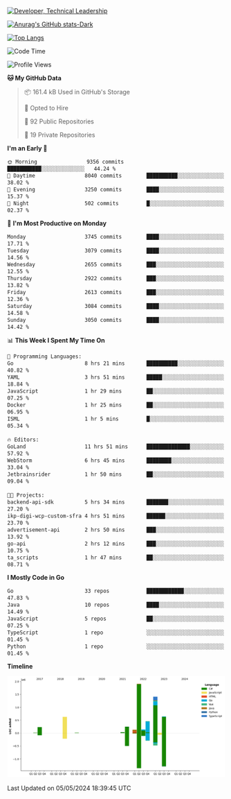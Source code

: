 <div>
  <a href="https://www.linkedin.com/in/arielpineiro/" target="_blank" rel="nofollow noopener noreferrer">
    <img src="https://img.shields.io/badge/-LinkedIn-%230077B5?style=for-the-badge&logo=linkedin&logoColor=white" alt="Developer, Technical Leadership" title="Ariel Piñeiro">
  </a>
</div>

[![Anurag's GitHub stats-Dark](https://github-readme-stats.vercel.app/api?username=arielsrv&show_icons=true&theme=dark#gh-dark-mode-only)](https://github.com/anuraghazra/github-readme-stats#gh-dark-mode-only)

[![Top Langs](https://github-readme-stats.vercel.app/api/top-langs/?username=arielsrv&layout=compact&langs_count=10&theme=dark#gh-dark-mode-only)](https://github.com/anuraghazra/github-readme-stats&theme=dark#gh-dark-mode-only)

<!--START_SECTION:waka-->
![Code Time](http://img.shields.io/badge/Code%20Time-870%20hrs%2058%20mins-blue)

![Profile Views](http://img.shields.io/badge/Profile%20Views-0-blue)

**🐱 My GitHub Data** 

> 📦 161.4 kB Used in GitHub's Storage 
 > 
> 💼 Opted to Hire
 > 
> 📜 92 Public Repositories 
 > 
> 🔑 19 Private Repositories 
 > 
**I'm an Early 🐤** 

```text
🌞 Morning                9356 commits        ███████████░░░░░░░░░░░░░░   44.24 % 
🌆 Daytime                8040 commits        ██████████░░░░░░░░░░░░░░░   38.02 % 
🌃 Evening                3250 commits        ████░░░░░░░░░░░░░░░░░░░░░   15.37 % 
🌙 Night                  502 commits         █░░░░░░░░░░░░░░░░░░░░░░░░   02.37 % 
```
📅 **I'm Most Productive on Monday** 

```text
Monday                   3745 commits        ████░░░░░░░░░░░░░░░░░░░░░   17.71 % 
Tuesday                  3079 commits        ████░░░░░░░░░░░░░░░░░░░░░   14.56 % 
Wednesday                2655 commits        ███░░░░░░░░░░░░░░░░░░░░░░   12.55 % 
Thursday                 2922 commits        ███░░░░░░░░░░░░░░░░░░░░░░   13.82 % 
Friday                   2613 commits        ███░░░░░░░░░░░░░░░░░░░░░░   12.36 % 
Saturday                 3084 commits        ████░░░░░░░░░░░░░░░░░░░░░   14.58 % 
Sunday                   3050 commits        ████░░░░░░░░░░░░░░░░░░░░░   14.42 % 
```


📊 **This Week I Spent My Time On** 

```text
💬 Programming Languages: 
Go                       8 hrs 21 mins       ██████████░░░░░░░░░░░░░░░   40.82 % 
YAML                     3 hrs 51 mins       █████░░░░░░░░░░░░░░░░░░░░   18.84 % 
JavaScript               1 hr 29 mins        ██░░░░░░░░░░░░░░░░░░░░░░░   07.25 % 
Docker                   1 hr 25 mins        ██░░░░░░░░░░░░░░░░░░░░░░░   06.95 % 
ISML                     1 hr 5 mins         █░░░░░░░░░░░░░░░░░░░░░░░░   05.34 % 

🔥 Editors: 
GoLand                   11 hrs 51 mins      ██████████████░░░░░░░░░░░   57.92 % 
WebStorm                 6 hrs 45 mins       ████████░░░░░░░░░░░░░░░░░   33.04 % 
Jetbrainsrider           1 hr 50 mins        ██░░░░░░░░░░░░░░░░░░░░░░░   09.04 % 

🐱‍💻 Projects: 
backend-api-sdk          5 hrs 34 mins       ███████░░░░░░░░░░░░░░░░░░   27.20 % 
ikp-digi-wcp-custom-sfra 4 hrs 51 mins       ██████░░░░░░░░░░░░░░░░░░░   23.70 % 
advertisement-api        2 hrs 50 mins       ███░░░░░░░░░░░░░░░░░░░░░░   13.92 % 
go-api                   2 hrs 12 mins       ███░░░░░░░░░░░░░░░░░░░░░░   10.75 % 
ta_scripts               1 hr 47 mins        ██░░░░░░░░░░░░░░░░░░░░░░░   08.71 % 
```

**I Mostly Code in Go** 

```text
Go                       33 repos            ████████████░░░░░░░░░░░░░   47.83 % 
Java                     10 repos            ████░░░░░░░░░░░░░░░░░░░░░   14.49 % 
JavaScript               5 repos             ██░░░░░░░░░░░░░░░░░░░░░░░   07.25 % 
TypeScript               1 repo              ░░░░░░░░░░░░░░░░░░░░░░░░░   01.45 % 
Python                   1 repo              ░░░░░░░░░░░░░░░░░░░░░░░░░   01.45 % 
```



**Timeline**

![Lines of Code chart](https://raw.githubusercontent.com/arielsrv/arielsrv/main/assets/bar_graph.png)


 Last Updated on 05/05/2024 18:39:45 UTC
<!--END_SECTION:waka-->
